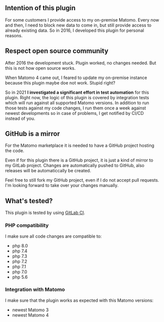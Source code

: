 ## Intention of this plugin

For some customers I provide access to my on-premise Matomo. Every now and then, I need to block new data to come in,
but still provide access to already existing data. So in 2016, I developed this plugin for personal reasons.

## Respect open source community

After 2016 the development stuck. Plugin worked, no changes needed. But this is not how open source works.

When Matomo 4 came out, I feared to update my on-premise instance because this plugin maybe doe not work. Stupid right?

So in 2021 **I investigated a significant effort in test automation** for this plugin. Right now, the logic of this
plugin is covered by integration tests which will run against all supported Matomo versions. In addition to run those
tests against my code changes, I run them once a week against newest developments so in case of problems, I get notified
by CI/CD instead of you.

## GitHub is a mirror

For the Matomo marketplace it is needed to have a GitHub project hosting the code.

Even if for this plugin there is a GitHub project, it is just a kind of mirror to my GitLab project. Changes are
automatically pushed to GitHub, also releases will be automaticcally be created.

Feel free to still fork my GitHub project, even if I do not accept pull requests. I'm looking forward to take over your
changes manually.

## What's tested?

This plugin is tested by using [GitLab CI](https://docs.gitlab.com/ce/ci/).

### PHP compatibility

I make sure all code changes are compatible to:

- php 8.0
- php 7.4
- php 7.3
- php 7.2
- php 7.1
- php 7.0
- php 5.6

### Integration with Matomo

I make sure that the plugin works as expected with this Matomo versions:

- newest Matomo 3
- newest Matomo 4
